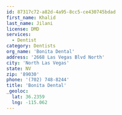 ```yaml
---
id: 87317c72-a82d-4a95-8cc5-ce430745bdad
first_name: Khalid
last_name: Jilani
license: DMD
services:
  - Dentist
category: Dentists
org_name: 'Bonita Dental'
address: '2668 Las Vegas Blvd North'
city: 'North Las Vegas'
state: NV
zip: '89030'
phone: '(702) 748-8244'
title: 'Bonita Dental'
_geoloc:
  lat: 36.2359
  lng: -115.062
---
```

